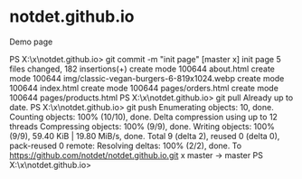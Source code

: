 # notdet.github.io
Demo page

PS X:\x\notdet.github.io> git commit -m "init page"
[master x] init page
 5 files changed, 182 insertions(+)
 create mode 100644 about.html
 create mode 100644 img/classic-vegan-burgers-6-819x1024.webp
 create mode 100644 index.html
 create mode 100644 pages/orders.html
 create mode 100644 pages/products.html
PS X:\x\notdet.github.io> git pull
Already up to date.
PS X:\x\notdet.github.io> git push
Enumerating objects: 10, done.
Counting objects: 100% (10/10), done.
Delta compression using up to 12 threads
Compressing objects: 100% (9/9), done.
Writing objects: 100% (9/9), 59.40 KiB | 19.80 MiB/s, done.
Total 9 (delta 2), reused 0 (delta 0), pack-reused 0
remote: Resolving deltas: 100% (2/2), done.
To https://github.com/notdet/notdet.github.io.git
   x  master -> master
PS X:\x\notdet.github.io>
